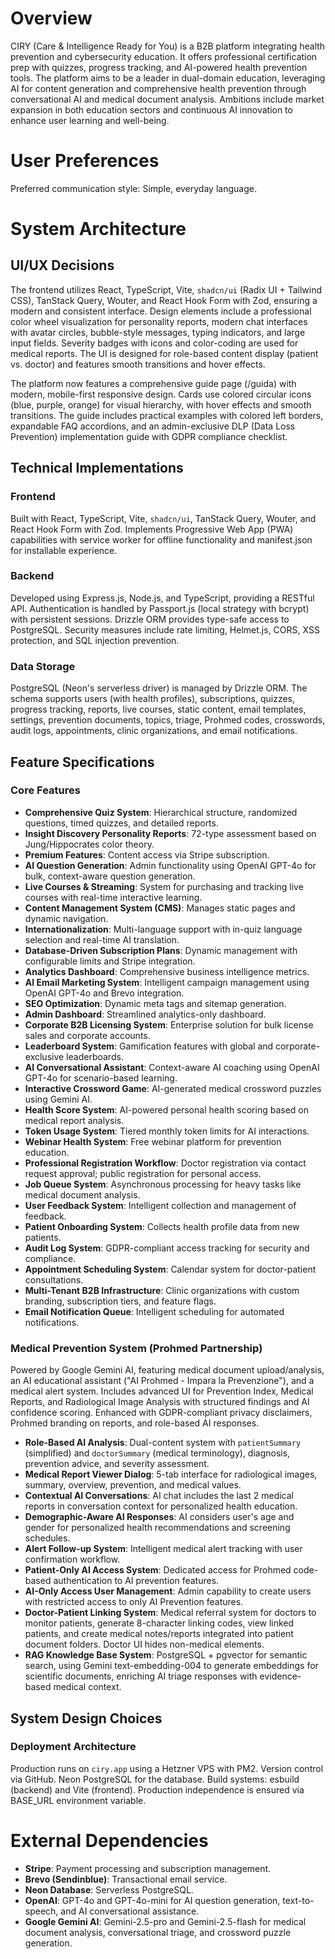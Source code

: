 # Overview

CIRY (Care & Intelligence Ready for You) is a B2B platform integrating health prevention and cybersecurity education. It offers professional certification prep with quizzes, progress tracking, and AI-powered health prevention tools. The platform aims to be a leader in dual-domain education, leveraging AI for content generation and comprehensive health prevention through conversational AI and medical document analysis. Ambitions include market expansion in both education sectors and continuous AI innovation to enhance user learning and well-being.

# User Preferences

Preferred communication style: Simple, everyday language.

# System Architecture

## UI/UX Decisions

The frontend utilizes React, TypeScript, Vite, `shadcn/ui` (Radix UI + Tailwind CSS), TanStack Query, Wouter, and React Hook Form with Zod, ensuring a modern and consistent interface. Design elements include a professional color wheel visualization for personality reports, modern chat interfaces with avatar circles, bubble-style messages, typing indicators, and large input fields. Severity badges with icons and color-coding are used for medical reports. The UI is designed for role-based content display (patient vs. doctor) and features smooth transitions and hover effects.

The platform now features a comprehensive guide page (/guida) with modern, mobile-first responsive design. Cards use colored circular icons (blue, purple, orange) for visual hierarchy, with hover effects and smooth transitions. The guide includes practical examples with colored left borders, expandable FAQ accordions, and an admin-exclusive DLP (Data Loss Prevention) implementation guide with GDPR compliance checklist.

## Technical Implementations

### Frontend
Built with React, TypeScript, Vite, `shadcn/ui`, TanStack Query, Wouter, and React Hook Form with Zod. Implements Progressive Web App (PWA) capabilities with service worker for offline functionality and manifest.json for installable experience.

### Backend
Developed using Express.js, Node.js, and TypeScript, providing a RESTful API. Authentication is handled by Passport.js (local strategy with bcrypt) with persistent sessions. Drizzle ORM provides type-safe access to PostgreSQL. Security measures include rate limiting, Helmet.js, CORS, XSS protection, and SQL injection prevention.

### Data Storage
PostgreSQL (Neon's serverless driver) is managed by Drizzle ORM. The schema supports users (with health profiles), subscriptions, quizzes, progress tracking, reports, live courses, static content, email templates, settings, prevention documents, topics, triage, Prohmed codes, crosswords, audit logs, appointments, clinic organizations, and email notifications.

## Feature Specifications

### Core Features
*   **Comprehensive Quiz System**: Hierarchical structure, randomized questions, timed quizzes, and detailed reports.
*   **Insight Discovery Personality Reports**: 72-type assessment based on Jung/Hippocrates color theory.
*   **Premium Features**: Content access via Stripe subscription.
*   **AI Question Generation**: Admin functionality using OpenAI GPT-4o for bulk, context-aware question generation.
*   **Live Courses & Streaming**: System for purchasing and tracking live courses with real-time interactive learning.
*   **Content Management System (CMS)**: Manages static pages and dynamic navigation.
*   **Internationalization**: Multi-language support with in-quiz language selection and real-time AI translation.
*   **Database-Driven Subscription Plans**: Dynamic management with configurable limits and Stripe integration.
*   **Analytics Dashboard**: Comprehensive business intelligence metrics.
*   **AI Email Marketing System**: Intelligent campaign management using OpenAI GPT-4o and Brevo integration.
*   **SEO Optimization**: Dynamic meta tags and sitemap generation.
*   **Admin Dashboard**: Streamlined analytics-only dashboard.
*   **Corporate B2B Licensing System**: Enterprise solution for bulk license sales and corporate accounts.
*   **Leaderboard System**: Gamification features with global and corporate-exclusive leaderboards.
*   **AI Conversational Assistant**: Context-aware AI coaching using OpenAI GPT-4o for scenario-based learning.
*   **Interactive Crossword Game**: AI-generated medical crossword puzzles using Gemini AI.
*   **Health Score System**: AI-powered personal health scoring based on medical report analysis.
*   **Token Usage System**: Tiered monthly token limits for AI interactions.
*   **Webinar Health System**: Free webinar platform for prevention education.
*   **Professional Registration Workflow**: Doctor registration via contact request approval; public registration for personal access.
*   **Job Queue System**: Asynchronous processing for heavy tasks like medical document analysis.
*   **User Feedback System**: Intelligent collection and management of feedback.
*   **Patient Onboarding System**: Collects health profile data from new patients.
*   **Audit Log System**: GDPR-compliant access tracking for security and compliance.
*   **Appointment Scheduling System**: Calendar system for doctor-patient consultations.
*   **Multi-Tenant B2B Infrastructure**: Clinic organizations with custom branding, subscription tiers, and feature flags.
*   **Email Notification Queue**: Intelligent scheduling for automated notifications.

### Medical Prevention System (Prohmed Partnership)
Powered by Google Gemini AI, featuring medical document upload/analysis, an AI educational assistant ("AI Prohmed - Impara la Prevenzione"), and a medical alert system. Includes advanced UI for Prevention Index, Medical Reports, and Radiological Image Analysis with structured findings and AI confidence scoring. Enhanced with GDPR-compliant privacy disclaimers, Prohmed branding on reports, and role-based AI responses.

*   **Role-Based AI Analysis**: Dual-content system with `patientSummary` (simplified) and `doctorSummary` (medical terminology), diagnosis, prevention advice, and severity assessment.
*   **Medical Report Viewer Dialog**: 5-tab interface for radiological images, summary, overview, prevention, and medical values.
*   **Contextual AI Conversations**: AI chat includes the last 2 medical reports in conversation context for personalized health education.
*   **Demographic-Aware AI Responses**: AI considers user's age and gender for personalized health recommendations and screening schedules.
*   **Alert Follow-up System**: Intelligent medical alert tracking with user confirmation workflow.
*   **Patient-Only AI Access System**: Dedicated access for Prohmed code-based authentication to AI prevention features.
*   **AI-Only Access User Management**: Admin capability to create users with restricted access to only AI Prevention features.
*   **Doctor-Patient Linking System**: Medical referral system for doctors to monitor patients, generate 8-character linking codes, view linked patients, and create medical notes/reports integrated into patient document folders. Doctor UI hides non-medical elements.
*   **RAG Knowledge Base System**: PostgreSQL + pgvector for semantic search, using Gemini text-embedding-004 to generate embeddings for scientific documents, enriching AI triage responses with evidence-based medical context.

## System Design Choices

### Deployment Architecture
Production runs on `ciry.app` using a Hetzner VPS with PM2. Version control via GitHub. Neon PostgreSQL for the database. Build systems: esbuild (backend) and Vite (frontend). Production independence is ensured via BASE_URL environment variable.

# External Dependencies

*   **Stripe**: Payment processing and subscription management.
*   **Brevo (Sendinblue)**: Transactional email service.
*   **Neon Database**: Serverless PostgreSQL.
*   **OpenAI**: GPT-4o and GPT-4o-mini for AI question generation, text-to-speech, and AI conversational assistance.
*   **Google Gemini AI**: Gemini-2.5-pro and Gemini-2.5-flash for medical document analysis, conversational triage, and crossword puzzle generation.